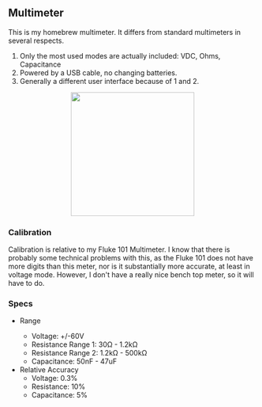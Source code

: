 <h2>Multimeter</h2>
<p>
This is my homebrew multimeter. It differs from standard multimeters in several
respects. 
</p>
<ol>
<li>Only the most used modes are actually included: VDC, Ohms, Capacitance</li>
<li>Powered by a USB cable, no changing batteries.</li> 
<li>Generally a different user interface because of 1 and 2.</li>
</ol>
<p align="center">
<img src=./pictures/rev2_PCB.JPG width=250></img>
</p>
<h3>Calibration</h3>
<p>
Calibration is relative to my Fluke 101 Multimeter. I know that there
is probably some technical problems with this, as the Fluke 101 does
not have more digits than this meter, nor is it substantially more
 accurate, at least in
voltage mode. However, I don't have a really nice bench top meter, so it 
will have to do. 
</p>
<h3>Specs</h3>
<ul>
<li>Range</li>
<ul>
<li>Voltage: +/-60V</li>
<li>Resistance Range 1: 30Ω - 1.2kΩ</li>
<li>Resistance Range 2: 1.2kΩ - 500kΩ</li>
<li>Capacitance: 50nF - 47uF </li>
</ul>
<li>
Relative Accuracy
<ul>
<li> Voltage: 0.3% </li> 
<li> Resistance: 10% </li>
<li> Capacitance: 5% </li>
</ul>
</ul>
